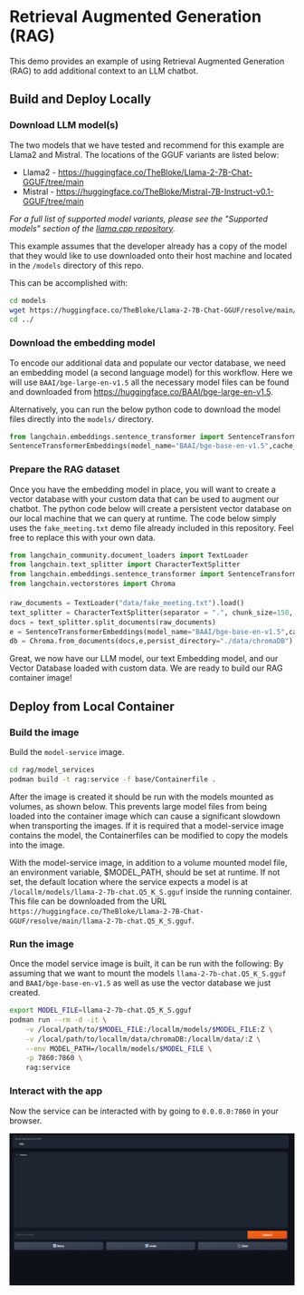 # Retrieval Augmented Generation (RAG)

This demo provides an example of using Retrieval Augmented Generation (RAG) to add additional context to an LLM chatbot. 

## Build and Deploy Locally

### Download LLM model(s)

The two models that we have tested and recommend for this example are Llama2 and Mistral. The locations of the GGUF variants
are listed below:

* Llama2 - https://huggingface.co/TheBloke/Llama-2-7B-Chat-GGUF/tree/main
* Mistral - https://huggingface.co/TheBloke/Mistral-7B-Instruct-v0.1-GGUF/tree/main

_For a full list of supported model variants, please see the "Supported models" section of the
[llama.cpp repository](https://github.com/ggerganov/llama.cpp?tab=readme-ov-file#description)._

This example assumes that the developer already has a copy of the model that they would like to use downloaded onto their host machine and located in the `/models` directory of this repo. 

This can be accomplished with:

```bash
cd models
wget https://huggingface.co/TheBloke/Llama-2-7B-Chat-GGUF/resolve/main/llama-2-7b-chat.Q5_K_S.gguf
cd ../
```
### Download the embedding model

To encode our additional data and populate our vector database, we need an embedding model (a second language model) for this workflow. Here we will use `BAAI/bge-large-en-v1.5` all the necessary model files can be found and downloaded from https://huggingface.co/BAAI/bge-large-en-v1.5.


Alternatively, you can run the below python code to download the model files directly into the `models/` directory.

```python
from langchain.embeddings.sentence_transformer import SentenceTransformerEmbeddings
SentenceTransformerEmbeddings(model_name="BAAI/bge-base-en-v1.5",cache_folder="models/")
```

### Prepare the RAG dataset

Once you have the embedding model in place, you will want to create a vector database with your custom data that can be used to augment our chatbot. The python code below will create a persistent vector database on our local machine that we can query at runtime. The code below simply uses the `fake_meeting.txt` demo file already included in this repository. Feel free to replace this with your own data. 

```python
from langchain_community.document_loaders import TextLoader
from langchain.text_splitter import CharacterTextSplitter
from langchain.embeddings.sentence_transformer import SentenceTransformerEmbeddings
from langchain.vectorstores import Chroma

raw_documents = TextLoader("data/fake_meeting.txt").load()
text_splitter = CharacterTextSplitter(separator = ".", chunk_size=150, chunk_overlap=0)
docs = text_splitter.split_documents(raw_documents)
e = SentenceTransformerEmbeddings(model_name="BAAI/bge-base-en-v1.5",cache_folder="models/")
db = Chroma.from_documents(docs,e,persist_directory="./data/chromaDB")
```

Great, we now have our LLM model, our text Embedding model, and our Vector Database loaded with custom data. We are ready to build our RAG container image!  

## Deploy from Local Container

### Build the image

Build the `model-service` image.

```bash
cd rag/model_services
podman build -t rag:service -f base/Containerfile .
```

After the image is created it should be run with the models mounted as volumes, as shown below.
This prevents large model files from being loaded into the container image which can cause a significant slowdown
when transporting the images. If it is required that a model-service image contains the model,
the Containerfiles can be modified to copy the models into the image.

With the model-service image, in addition to a volume mounted model file, an environment variable, $MODEL_PATH,
should be set at runtime. If not set, the default location where the service expects a model is at 
`/locallm/models/llama-2-7b-chat.Q5_K_S.gguf` inside the running container. This file can be downloaded from the URL
`https://huggingface.co/TheBloke/Llama-2-7B-Chat-GGUF/resolve/main/llama-2-7b-chat.Q5_K_S.gguf`.

### Run the image

Once the model service image is built, it can be run with the following:
By assuming that we want to mount the models `llama-2-7b-chat.Q5_K_S.gguf` and `BAAI/bge-base-en-v1.5` as well as use the vector database we just created. 

```bash
export MODEL_FILE=llama-2-7b-chat.Q5_K_S.gguf
podman run --rm -d -it \
    -v /local/path/to/$MODEL_FILE:/locallm/models/$MODEL_FILE:Z \
    -v /local/path/to/locallm/data/chromaDB:/locallm/data/:Z \
    --env MODEL_PATH=/locallm/models/$MODEL_FILE \
    -p 7860:7860 \
    rag:service
```

### Interact with the app

Now the service can be interacted with by going to `0.0.0.0:7860` in your browser.

![](/assets/rag_ui.png)


